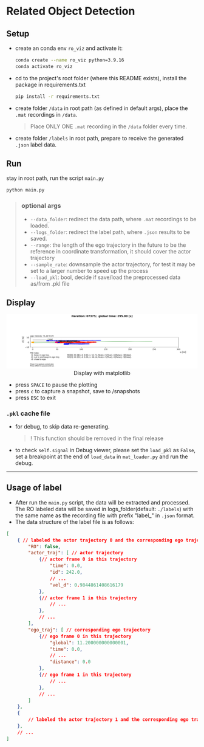 # Related Object Detection

## Setup
- create an conda env `ro_viz` and activate it:
    ```bash
    conda create --name ro_viz python=3.9.16
    conda activate ro_viz
    ```
- cd to the project's root folder (where this README exists), install the package in requirements.txt
    ```bash
    pip install -r requirements.txt
    ```
- create folder `/data` in root path (as defined in default args), place the `.mat` recordings in `/data`.

    > Place ONLY ONE `.mat` recording in the `/data` folder every time.
<!-- 
    <details>
    <summary>convert .dat recordings to .mat</summary>

    - use Cisco to connect remote discs (Intranet)  
    visit the remote disk `M:\ADA\Highway-Pilot-Supervisor\ADTF_Recording`, select a `.dat` file in it.
    - visit the gitlab repo [group-mdm-tools](https://cicd.skyway.porsche.com/hwpt/group-mdm-tools), clone to local machine.  
    - check [README](https://cicd.skyway.porsche.com/hwpt/group-mdm-tools/-/blob/development/dat-reader-tool/readme.md) in `\group-mdm-tools\dat-reader-tool\`, line 14:  
      run this command at the path `\group-mdm-tools\dat-reader-tool\` (for every dat file you need to export):
      ```
      java -jar dat-reader-tool-assembly-0.0.1.jar <path_to_dat_file>  <path_to_fibex_file> <output_path> <delete_processed_data_flag>
      ```
      - path_to_dat_file accepts both a final path to a dat file, or a directory containing multiple dat files. 
      - path to fibex file needs to point to a file like : `MLBevo_Gen2_Fx_Cluster_KMatrix_V8.15.10F_20180208_SEn.xml`
      - output_path is not mandatory - if not provided, the output path is considered to be the current working directory
                          - if it's provided as "None" keyword, then the mat files will be saved in the same folder with the dat file
     
      example on my machine:
      ```
      java -jar dat-reader-tool-assembly-0.0.1.jar D:\Records\dat\20210609_123753_BB_split_000.dat MLBevo_Gen2_Fx_Cluster_KMatrix_V8.15.10F_20180208_SEn.xml D:\Records\mat
      ```

    </details> -->


- create folder `/labels` in root path, prepare to receive the generated `.json` label data.
## Run
stay in root path, run the script `main.py`
  ```bash
  python main.py
  ```
> ### optional args
> - `--data_folder`: redirect the data path, where `.mat` recordings to be loaded.
> - `--logs_folder`: redirect the label path, where `.json` results to be saved.
> - `--range`: the length of the ego trajectory in the future to be the reference in coordinate transformation, it should cover the actor trajectory
> - `--sample_rate`: downsample the actor trajectory, for test it may be set to a larger number to speed up the process
> - `--load_pkl`: bool, decide if save/load the preprocessed data as/from .pkl file


## Display
<div align="center">
  <img src = "snapshots/readme.png"><br>  
  Display with matplotlib  
</div> 

- press `SPACE` to pause the plotting
- press `c` to capture a snapshot, save to /snapshots
- press `ESC` to exit
### `.pkl` cache file
- for debug, to skip data re-generating. 
  > $!$ This function should be removed in the final release
- to check `self.signal` in Debug viewer, please set the `load_pkl` as `False`, set a breakpoint at the end of `load_data` in `mat_loader.py` and run the debug.  

***
## Usage of label
- After run the `main.py` script, the data will be extracted and processed. The RO labeled data will be saved in logs_folder(default: `./labels`) 
with the same name as the recording file with prefix "label_" in `.json` format.
- The data structure of the label file is as follows:
```json
[
    { // labeled the actor trajectory 0 and the corresponding ego trajectory
        "RO": false,
        "actor_traj": [ // actor trajectory
            {// actor frame 0 in this trajectory
                "time": 0.0,
                "id": 242.0,
                // ...
                "vel_d": 0.9844861408616179
            },
            {// actor frame 1 in this trajectory
                // ... 
            },
            // ...
        ],
        "ego_traj": [ // corresponding ego trajectory
            {// ego frame 0 in this trajectory
                "global": 11.200000000000001,
                "time": 0.0,
                // ...
                "distance": 0.0
            },
            {// ego frame 1 in this trajectory
                // ... 
            },
            // ...
        ]
    },
    {
        // labeled the actor trajectory 1 and the corresponding ego trajectory
    },
    // ...
]
```

